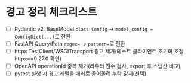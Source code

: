 # 경고 정리 체크리스트

- [ ] Pydantic v2: BaseModel `class Config` → `model_config = ConfigDict(...)`로 전환
- [ ] FastAPI Query/Path `regex=` → `pattern=`로 전환
- [ ] httpx TestClient/WSGITransport 경고 제거(테스트 클라이언트 초기화 조정, httpx==0.27.0 확인)
- [ ] OpenAPI operationId 중복 제거(라우터 전수 검사, export 후 스냅샷 비교)
- [ ] pytest 실행 시 경고 레벨을 에러로 끌어올려 누락 감지(선택)
